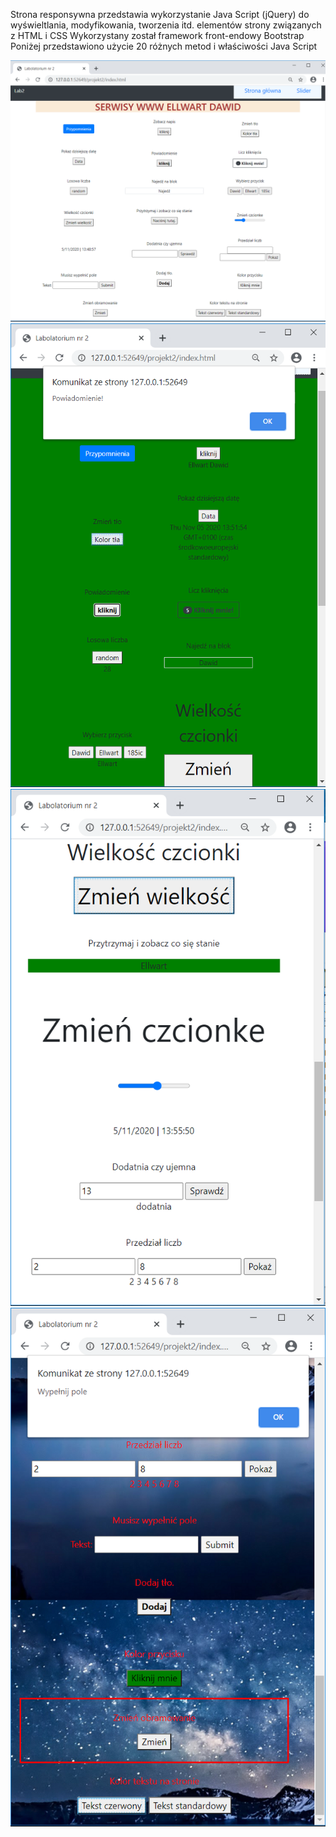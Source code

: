 
Strona responsywna przedstawia wykorzystanie Java Script (jQuery) do wyświeltlania, modyfikowania, tworzenia itd. elementów strony związanych z HTML i CSS
Wykorzystany został framework front-endowy Bootstrap
Poniżej przedstawiono użycie 20 różnych metod i właściwości Java Script

![Strona z funkcjami](https://github.com/EllwartDawid/projektowanie-serwisow-www-ellwart-185ic/blob/master/Lab2/ss/lab2-1.PNG)
![Strona z funkcjami](https://github.com/EllwartDawid/projektowanie-serwisow-www-ellwart-185ic/blob/master/Lab2/ss/lab2-2.PNG)
![Strona z funkcjami](https://github.com/EllwartDawid/projektowanie-serwisow-www-ellwart-185ic/blob/master/Lab2/ss/lab2-3.PNG)
![Strona z funkcjami](https://github.com/EllwartDawid/projektowanie-serwisow-www-ellwart-185ic/blob/master/Lab2/ss/lab2-4.PNG)

